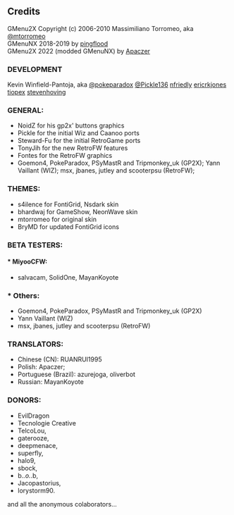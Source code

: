 ## Credits
GMenu2X Copyright (c) 2006-2010 Massimiliano Torromeo, aka [@mtorromeo](https://github.com/mtorromeo)  
GMenuNX 2018-2019 by [pingflood](https://github.com/pingflood)  
GMenu2X 2022 (modded GMenuNX) by [Apaczer](https://github.com/Apaczer)

### DEVELOPMENT
Kevin Winfield-Pantoja, aka [@pokeparadox](pokeparadox@gmail.com)
[@Pickle136](pickle136@gmail.com)
[nfriedly](https://github.com/nfriedly)
[ericrkjones](https://github.com/ericrkjones)
[tiopex](https://github.com/tiopex)
[stevenhoving](https://github.com/stevenhoving)

### GENERAL:
- NoidZ for his gp2x' buttons graphics
- Pickle for the initial Wiz and Caanoo ports 
- Steward-Fu for the initial RetroGame ports
- TonyJih for the new RetroFW features
- Fontes for the RetroFW graphics
- Goemon4, PokeParadox, PSyMastR and Tripmonkey_uk (GP2X); Yann Vaillant (WIZ); msx, jbanes, jutley and scooterpsu (RetroFW); 

### THEMES:
- s4ilence for FontiGrid, Nsdark skin
- bhardwaj for GameShow, NeonWave skin
- mtorromeo for original skin
- BryMD for updated FontiGrid icons

### BETA TESTERS:

#### * MiyooCFW:
- salvacam, SolidOne, MayanKoyote

### * Others:
- Goemon4, PokeParadox, PSyMastR and Tripmonkey_uk (GP2X)
- Yann Vaillant (WIZ)
- msx, jbanes, jutley and scooterpsu (RetroFW) 

### TRANSLATORS:
- Chinese (CN): RUANRUI1995
- Polish: Apaczer;  
- Portuguese (Brazil): azurejoga, oliverbot
- Russian: MayanKoyote

### DONORS:
- EvilDragon
- Tecnologie Creative
- TelcoLou, 
- gaterooze, 
- deepmenace, 
- superfly, 
- halo9, 
- sbock, 
- b._.o._.b, 
- Jacopastorius, 
- lorystorm90.

and all the anonymous colaborators...  